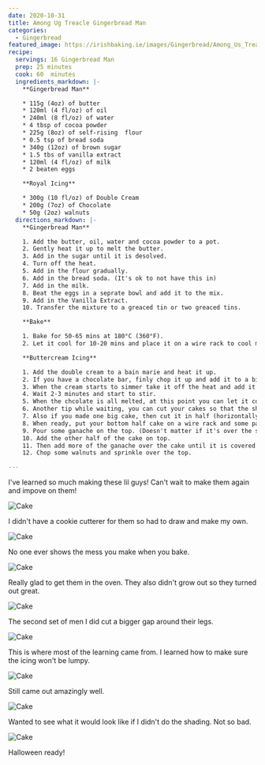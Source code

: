 ```yaml
---
date: 2020-10-31
title: Among Ug Treacle Gingerbread Man
categories:
  - Gingerbread
featured_image: https://irishbaking.ie/images/Gingerbread/Among_Us_Treacle_Gingerbread_Man/Image_13.jpg
recipe:
  servings: 16 Gingerbread Man
  prep: 25 minutes
  cook: 60  minutes
  ingredients_markdown: |-
    **Gingerbread Man**

    * 115g (4oz) of butter
    * 120ml (4 fl/oz) of oil
    * 240ml (8 fl/oz) of water
    * 4 tbsp of cocoa powder
    * 225g (8oz) of self-rising  flour
    * 0.5 tsp of bread soda
    * 340g (12oz) of brown sugar
    * 1.5 tbs of vanilla extract
    * 120ml (4 fl/oz) of milk
    * 2 beaten eggs

    **Royal Icing**

    * 300g (10 fl/oz) of Double Cream
    * 200g (7oz) of Chocolate
    * 50g (2oz) walnuts
  directions_markdown: |-
    **Gingerbread Man**

    1. Add the butter, oil, water and cocoa powder to a pot.
    2. Gently heat it up to melt the butter.
    3. Add in the sugar until it is desolved.
    4. Turn off the heat.
    5. Add in the flour gradually.
    6. Add in the bread soda. (It's ok to not have this in)
    7. Add in the milk.
    8. Beat the eggs in a seprate bowl and add it to the mix.
    9. Add in the Vanilla Extract.
    10. Transfer the mixture to a greaced tin or two greaced tins.

    **Bake**

    1. Bake for 50-65 mins at 180°C (360°F).
    2. Let it cool for 10-20 mins and place it on a wire rack to cool more.

    **Buttercream Icing**

    1. Add the double cream to a bain marie and heat it up.
    2. If you have a chocolate bar, finly chop it up and add it to a big bowl.
    3. When the cream starts to simmer take it off the heat and add it to the bowl of finely chopped chocolate. (I added the chocolate to the heated cream and worked just as well)
    4. Wait 2-3 minutes and start to stir.
    5. When the chcolate is all melted, at this point you can let it cool down until you're ready to add it to the cake. The more you let it cool the harder the ganache is going to be.
    6. Another tip while waiting, you can cut your cakes so that the shape will be more appealing. (I did not do this)
    7. Also if you made one big cake, then cut it in half (horizontally) so that we can place the second piece on top in step 10.
    8. When ready, put your bottom half cake on a wire rack and some parchment paper under the wire rack to catch the spillover of the ganach.
    9. Pour some ganache on the top. (Doesn't matter if it's over the sides yet)
    10. Add the other half of the cake on top.
    11. Then add more of the ganache over the cake until it is covered on top and the sides.
    12. Chop some walnuts and sprinkle over the top.

---
```

I've learned so much making these lil guys! Can't wait to make them again and impove on them!

![Cake](https://irishbaking.ie/images/Gingerbread/Among_Us_Treacle_Gingerbread_Man/Image_1.jpg)

I didn't have a cookie cutterer for them so had to draw and make my own.

![Cake](https://irishbaking.ie/images/Gingerbread/Among_Us_Treacle_Gingerbread_Man/Image_3.jpg)

No one ever shows the mess you make when you bake.

![Cake](https://irishbaking.ie/images/Gingerbread/Among_Us_Treacle_Gingerbread_Man/Image_4.jpg)

Really glad to get them in the oven. They also didn't grow out so they turned out great.

![Cake](https://irishbaking.ie/images/Gingerbread/Among_Us_Treacle_Gingerbread_Man/Image_5.jpg)

The second set of men I did cut a bigger gap around their legs.

![Cake](https://irishbaking.ie/images/Gingerbread/Among_Us_Treacle_Gingerbread_Man/Image_6.jpg)

This is where most of the learning came from. I learned how to make sure the icing won't be lumpy.

![Cake](https://irishbaking.ie/images/Gingerbread/Among_Us_Treacle_Gingerbread_Man/Image_7.jpg)

Still came out amazingly well.

![Cake](https://irishbaking.ie/images/Gingerbread/Among_Us_Treacle_Gingerbread_Man/Image_9.jpg)

Wanted to see what it would look like if I didn't do the shading. Not so bad.

![Cake](https://irishbaking.ie/images/Gingerbread/Among_Us_Treacle_Gingerbread_Man/Image_12.jpg)

Halloween ready!
